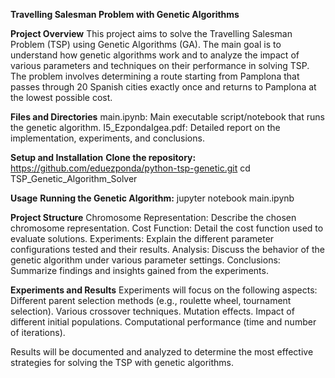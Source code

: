 **Travelling Salesman Problem with Genetic Algorithms**

**Project Overview**
This project aims to solve the Travelling Salesman Problem (TSP) using Genetic Algorithms (GA). 
The main goal is to understand how genetic algorithms work and to analyze the impact of various parameters and techniques on their performance in solving TSP.
The problem involves determining a route starting from Pamplona that passes through 20 Spanish cities exactly once and returns to Pamplona at the lowest possible cost.

**Files and Directories**
  main.ipynb: Main executable script/notebook that runs the genetic algorithm.
  I5_EzpondaIgea.pdf: Detailed report on the implementation, experiments, and conclusions.
  
**Setup and Installation**
  **Clone the repository:**
    https://github.com/eduezponda/python-tsp-genetic.git
    cd TSP_Genetic_Algorithm_Solver
    
**Usage**
  **Running the Genetic Algorithm:**
    jupyter notebook main.ipynb
    
**Project Structure**
  Chromosome Representation: Describe the chosen chromosome representation.
  Cost Function: Detail the cost function used to evaluate solutions.
  Experiments: Explain the different parameter configurations tested and their results.
  Analysis: Discuss the behavior of the genetic algorithm under various parameter settings.
  Conclusions: Summarize findings and insights gained from the experiments.
  
**Experiments and Results**
  Experiments will focus on the following aspects:
    Different parent selection methods (e.g., roulette wheel, tournament selection).
    Various crossover techniques.
    Mutation effects.
    Impact of different initial populations.
    Computational performance (time and number of iterations).
    
  Results will be documented and analyzed to determine the most effective strategies for solving the TSP with genetic algorithms.
